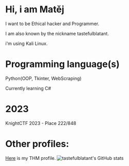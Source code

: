 # Hi, i am Matěj
I want to be Ethical hacker and Programmer.

I am also known by the nickname tastefulblatant.

i'm using Kali Linux.

# Programming language(s)

Python(OOP, Tkinter, WebScraping)

Currently learning C#

# 2023
KnightCTF 2023 - Place 222/848

# Other profiles:
[Here](https://tryhackme.com/p/tastefulblatant) is my THM profile.
![tastefulblatant's GitHub stats](https://github-readme-stats.vercel.app/api?username=tastefulblatant&show_icons=true&theme=merko)
